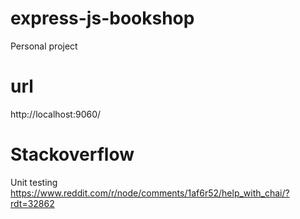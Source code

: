 # express-js-bookshop
Personal project

# url
http://localhost:9060/


# Stackoverflow

Unit testing
https://www.reddit.com/r/node/comments/1af6r52/help_with_chai/?rdt=32862